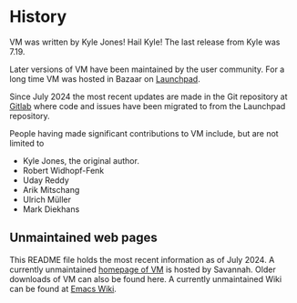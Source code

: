 # History

VM was written by Kyle Jones! Hail Kyle! The last release from Kyle
was 7.19.

Later versions of VM have been maintained by the user community. For a
long time VM was hosted in Bazaar on
[Launchpad](https://launchpad.net/vm).

Since July 2024 the most recent updates are made in the Git repository
at [Gitlab](https://gitlab.com/emacs-vm/vm) where code and issues have
been migrated to from the Launchpad repository.

People having made significant contributions to VM include, but are
not limited to
- Kyle Jones, the original author.
- Robert Widhopf-Fenk
- Uday Reddy
- Arik Mitschang
- Ulrich Müller
- Mark Diekhans

## Unmaintained web pages

This README file holds the most recent information as of July 2024. A
currently unmaintained [homepage of
VM](http://www.nongnu.org/viewmail/) is hosted by Savannah. Older
downloads of VM can also be found here. A currently unmaintained Wiki
can be found at [Emacs
Wiki](http://www.emacswiki.org/emacs/CategoryViewMail).
